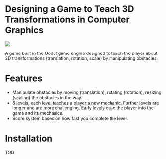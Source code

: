 # Designing a Game to Teach 3D Transformations in Computer Graphics
![](https://github.com/Carbine28/Game-to-Teach-3D-Transformation/blob/main/gameDemo.gif)

A game built in the Godot game engine designed to teach the player about 3D transformations (translation, rotation, scale) by manipulating obstacles.

# Features
- Manipulate obstacles by moving (translation), rotating (rotation), resizing (scaling) the obstacles in the way.
- 6 levels, each level teaches a player a new mechanic. Further levels are longer and are more challenging. Early levels ease the player into the game and its mechanics.
- Score system based on how fast you complete the level.

# Installation
TOD
